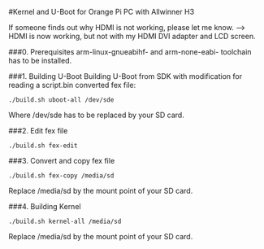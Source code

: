 #Kernel and U-Boot for Orange Pi PC with Allwinner H3 

If someone finds out why HDMI is not working, please let me know. --> HDMI is now working, but not with my HDMI DVI adapter and LCD screen.

###0. Prerequisites
arm-linux-gnueabihf- and arm-none-eabi- toolchain has to be installed.

###1. Building U-Boot
Building U-Boot from SDK with modification for reading a script.bin converted fex file:

```
./build.sh uboot-all /dev/sde
````

Where /dev/sde has to be replaced by your SD card.

###2. Edit fex file
```
./build.sh fex-edit
````

###3. Convert and copy fex file
```
./build.sh fex-copy /media/sd
````

Replace /media/sd by the mount point of your SD card.

###4. Building Kernel
```
./build.sh kernel-all /media/sd
````

Replace /media/sd by the mount point of your SD card.

